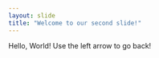 ```yaml
---
layout: slide
title: "Welcome to our second slide!"
---
```

Hello, World!
Use the left arrow to go back!